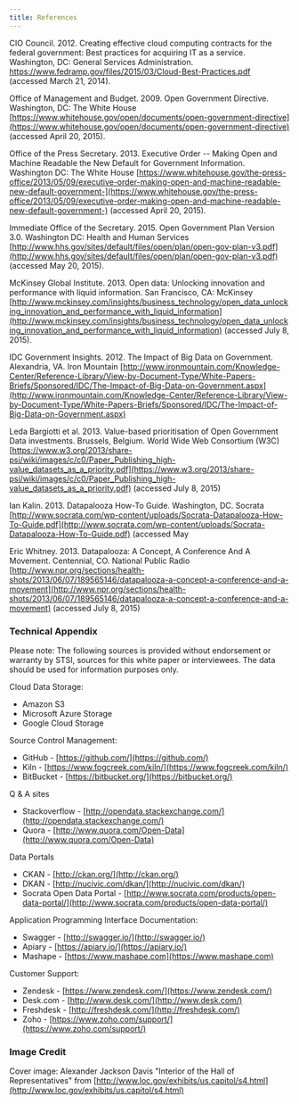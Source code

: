```yaml
---
title: References
---
```



CIO Council. 2012. Creating effective cloud computing contracts for the federal government: Best practices for acquiring IT as a service. Washington, DC: General Services Administration. <https://www.fedramp.gov/files/2015/03/Cloud-Best-Practices.pdf> (accessed March 21, 2014).

Office of Management and Budget. 2009. Open Government Directive. Washington, DC: The White House [https://www.whitehouse.gov/open/documents/open-government-directive](https://www.whitehouse.gov/open/documents/open-government-directive) (accessed April 20, 2015).

Office of the Press Secretary. 2013. Executive Order -- Making Open and Machine Readable the New Default for Government Information. Washington DC: The White House [https://www.whitehouse.gov/the-press-office/2013/05/09/executive-order-making-open-and-machine-readable-new-default-government-](https://www.whitehouse.gov/the-press-office/2013/05/09/executive-order-making-open-and-machine-readable-new-default-government-) (accessed April 20, 2015).

Immediate Office of the Secretary. 2015. Open Government Plan Version   3.0. Washington DC: Health and Human Services [http://www.hhs.gov/sites/default/files/open/plan/open-gov-plan-v3.pdf](http://www.hhs.gov/sites/default/files/open/plan/open-gov-plan-v3.pdf) (accessed May 20, 2015).

McKinsey Global Institute. 2013. Open data: Unlocking innovation and performance with liquid information. San Francisco, CA: McKinsey [http://www.mckinsey.com/insights/business_technology/open_data_unlocking_innovation_and_performance_with_liquid_information](http://www.mckinsey.com/insights/business_technology/open_data_unlocking_innovation_and_performance_with_liquid_information) (accessed July 8, 2015).

IDC Government Insights. 2012. The Impact of Big Data on Government. Alexandria, VA. Iron Mountain [http://www.ironmountain.com/Knowledge-Center/Reference-Library/View-by-Document-Type/White-Papers-Briefs/Sponsored/IDC/The-Impact-of-Big-Data-on-Government.aspx](http://www.ironmountain.com/Knowledge-Center/Reference-Library/View-by-Document-Type/White-Papers-Briefs/Sponsored/IDC/The-Impact-of-Big-Data-on-Government.aspx)

Leda Bargiotti et al. 2013. Value-based prioritisation of Open Government Data
investments. Brussels, Belgium. World Wide Web Consortium (W3C) [https://www.w3.org/2013/share-psi/wiki/images/c/c0/Paper_Publishing_high-value_datasets_as_a_priority.pdf](https://www.w3.org/2013/share-psi/wiki/images/c/c0/Paper_Publishing_high-value_datasets_as_a_priority.pdf) (accessed July 8, 2015)

Ian Kalin. 2013. Datapalooza How-To Guide. Washington, DC. Socrata [http://www.socrata.com/wp-content/uploads/Socrata-Datapalooza-How-To-Guide.pdf](http://www.socrata.com/wp-content/uploads/Socrata-Datapalooza-How-To-Guide.pdf) (accessed May 

Eric Whitney. 2013. Datapalooza: A Concept, A Conference And A Movement. Centennial, CO. National Public Radio [http://www.npr.org/sections/health-shots/2013/06/07/189565146/datapalooza-a-concept-a-conference-and-a-movement](http://www.npr.org/sections/health-shots/2013/06/07/189565146/datapalooza-a-concept-a-conference-and-a-movement) (accessed July 8, 2015)

### Technical Appendix

Please note: The following sources is provided without endorsement or warranty by STSI, sources for this white paper or interviewees. The data should be used for information purposes only.

Cloud Data Storage:

* Amazon S3
* Microsoft Azure Storage
* Google Cloud Storage


Source Control Management:

* GitHub - [https://github.com/](https://github.com/)
* Kiln - [https://www.fogcreek.com/kiln/](https://www.fogcreek.com/kiln/)
* BitBucket - [https://bitbucket.org/](https://bitbucket.org/)

Q & A sites

* Stackoverflow - [http://opendata.stackexchange.com/](http://opendata.stackexchange.com/)
* Quora - [http://www.quora.com/Open-Data](http://www.quora.com/Open-Data)

Data Portals

* CKAN - [http://ckan.org/](http://ckan.org/)
* DKAN - [http://nucivic.com/dkan/](http://nucivic.com/dkan/)
* Socrata Open Data Portal - [http://www.socrata.com/products/open-data-portal/](http://www.socrata.com/products/open-data-portal/)

Application Programming Interface Documentation:

* Swagger - [http://swagger.io/](http://swagger.io/)
* Apiary - [https://apiary.io/](https://apiary.io/)
* Mashape - [https://www.mashape.com](https://www.mashape.com)

Customer Support:

* Zendesk - [https://www.zendesk.com/](https://www.zendesk.com/)
* Desk.com - [http://www.desk.com/](http://www.desk.com/)
* Freshdesk - [http://freshdesk.com/](http://freshdesk.com/)
* Zoho - [https://www.zoho.com/support/](https://www.zoho.com/support/)

### Image Credit
Cover image: Alexander Jackson Davis "Interior of the Hall of Representatives" from [http://www.loc.gov/exhibits/us.capitol/s4.html](http://www.loc.gov/exhibits/us.capitol/s4.html)
